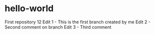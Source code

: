 # hello-world
First repository 12
Edit 1 - This is the first branch created by me
Edit 2 - Second comment on branch
Edit 3 - Third comment
